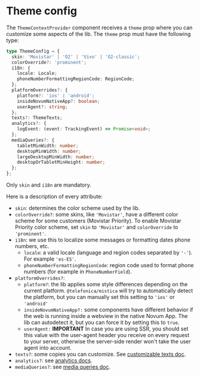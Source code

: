 # Theme config

The `ThemeContextProvider` component receives a `theme` prop where you can customize some aspects of the lib.
The `theme` prop must have the following type:

```ts
type ThemeConfig = {
  skin: 'Movistar' | 'O2' | 'Vivo' | 'O2-classic';
  colorOverride?: 'prominent';
  i18n: {
    locale: Locale;
    phoneNumberFormattingRegionCode: RegionCode;
  };
  platformOverrides?: {
    platform?: 'ios' | 'android';
    insideNovumNativeApp?: boolean;
    userAgent?: string;
  };
  texts?: ThemeTexts;
  analytics?: {
    logEvent: (event: TrackingEvent) => Promise<void>;
  };
  mediaQueries?: {
    tabletMinWidth: number;
    desktopMinWidth: number;
    largeDesktopMinWidth: number;
    desktopOrTabletMinHeight: number;
  };
};
```

Only `skin` and `i18n` are mandatory.

Here is a description of every attribute:

- `skin`: determines the color scheme used by the lib.
- `colorOverride?`: some skins, like `'Movistar'`, have a different color scheme for some customers (Movistar
  Priority). To enable Movistar Priority color scheme, set `skin` to `'Movistar'` and `colorOverride` to
  `'prominent'`.
- `i18n`: we use this to localize some messages or formatting dates phone numbers, etc.
  - `locale`: a valid locale (language and region codes separated by `'-'`). For example `'es-ES'`.
  - `phoneNumberFormattingRegionCode`: region code used to format phone numbers (for example in
    `PhoneNumberField`).
- `platformOverrides?`:
  - `platform?`: the lib applies some style differences depending on the current platform.
    `@telefonica/mistica` will try to automatically detect the platform, but you can manually set this setting
    to `'ios'` or `'android'`
  - `insideNovumNativeApp?:` some components have different behavior if the web is running inside a webview in
    the native Novum App. The lib can autodetect it, but you can force it by setting this to `true`.
  - `userAgent:` **IMPORTANT** In case you are using SSR, you should set this value with the user-agent header
    you receive on every request to your server, otherwise the server-side render won't take the user agent
    into account.
- `texts?`: some copies you can customize. See [customizable texts doc](./texts.md).
- `analytics?`: see [analytics docs](./analytics.md).
- `mediaQueries?`: see [media queries doc](./media-queries.md).
